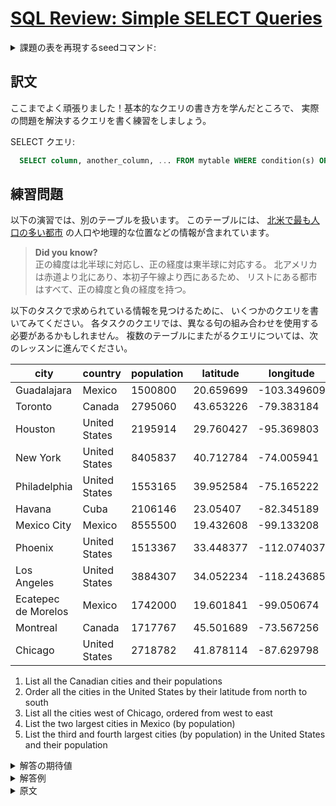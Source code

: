 # [SQL Review: Simple SELECT Queries](https://sqlbolt.com/lesson/select_queries_review)

<details>
  <summary>課題の表を再現するseedコマンド:</summary>

  ```SQL
  DROP TABLE IF EXISTS north_american_cities;

  CREATE TABLE IF NOT EXISTS north_american_cities (
    id          SERIAL       PRIMARY KEY,
    city        VARCHAR(255) NOT NULL,
    country     VARCHAR(100) NOT NULL,
    population  INTEGER      NOT NULL CHECK (population > 0),
    latitude    DECIMAL(9,6) NOT NULL CHECK (latitude BETWEEN -90 AND 90),
    longitude   DECIMAL(9,6) NOT NULL CHECK (longitude BETWEEN -180 AND 180),
    UNIQUE (city, country)
  );

  INSERT INTO north_american_cities (city, country, population, latitude, longitude)
  VALUES
  ('Guadalajara', 'Mexico', 1500800, 20.659699, -103.349609),
  ('Toronto', 'Canada', 2795060, 43.653226, -79.383184),
  ('Houston', 'United States', 2195914, 29.760427, -95.369803),
  ('New York', 'United States', 8405837, 40.712784, -74.005941),
  ('Philadelphia', 'United States', 1553165, 39.952584, -75.165222),
  ('Havana', 'Cuba', 2106146, 23.054070, -82.345189),
  ('Mexico City', 'Mexico', 8555500, 19.432608, -99.133208),
  ('Phoenix', 'United States', 1513367, 33.448377, -112.074037),
  ('Los Angeles', 'United States', 3884307, 34.052234, -118.243685),
  ('Ecatepec de Morelos', 'Mexico', 1742000, 19.601841, -99.050674),
  ('Montreal', 'Canada', 1717767, 45.501689, -73.567256),
  ('Chicago', 'United States', 2718782, 41.878114, -87.629798);
  ```

  または以下を実行:

  ```psql
    \i /home/postgres/dataset/sqlbolt/north_american_cities.sql
  ```
</details>

## 訳文

ここまでよく頑張りました！基本的なクエリの書き方を学んだところで、
実際の問題を解決するクエリを書く練習をしましょう。

SELECT クエリ:

```SQL
  SELECT column, another_column, ... FROM mytable WHERE condition(s) ORDER BY column ASC/DESC LIMIT num_limit OFFSET num_offset；
```

## 練習問題

以下の演習では、別のテーブルを扱います。
このテーブルには、
[北米で最も人口の多い都市](http://en.wikipedia.org/wiki/List_of_North_American_cities_by_population)
の人口や地理的な位置などの情報が含まれています。

>**Did you know?**  
正の緯度は北半球に対応し、正の経度は東半球に対応する。
北アメリカは赤道より北にあり、本初子午線より西にあるため、
リストにある都市はすべて、正の緯度と負の経度を持つ。

以下のタスクで求められている情報を見つけるために、
いくつかのクエリを書いてみてください。
各タスクのクエリでは、異なる句の組み合わせを使用する必要があるかもしれません。
複数のテーブルにまたがるクエリについては、次のレッスンに進んでください。

| city                | country       | population | latitude  | longitude   |
| ------------------- | ------------- | ---------- | --------- | ----------- |
| Guadalajara         | Mexico        | 1500800    | 20.659699 | -103.349609 |
| Toronto             | Canada        | 2795060    | 43.653226 | -79.383184  |
| Houston             | United States | 2195914    | 29.760427 | -95.369803  |
| New York            | United States | 8405837    | 40.712784 | -74.005941  |
| Philadelphia        | United States | 1553165    | 39.952584 | -75.165222  |
| Havana              | Cuba          | 2106146    | 23.05407  | -82.345189  |
| Mexico City         | Mexico        | 8555500    | 19.432608 | -99.133208  |
| Phoenix             | United States | 1513367    | 33.448377 | -112.074037 |
| Los Angeles         | United States | 3884307    | 34.052234 | -118.243685 |
| Ecatepec de Morelos | Mexico        | 1742000    | 19.601841 | -99.050674  |
| Montreal            | Canada        | 1717767    | 45.501689 | -73.567256  |
| Chicago             | United States | 2718782    | 41.878114 | -87.629798  |

1. List all the Canadian cities and their populations
2. Order all the cities in the United States by their latitude from north to south
3. List all the cities west of Chicago, ordered from west to east
4. List the two largest cities in Mexico (by population)
5. List the third and fourth largest cities (by population) in the United States and their population

<details>
  <summary>解答の期待値</summary>

  1. 
  2. 
  3. 
  4. 
  5. 
  ```psql
  ```
  ```psql
  ```
  ```psql
  ```
  ```psql
  ```
  ```psql
  ```
</details>

<details>
  <summary>解答例</summary>

  1. 
  2. 
  3. 
  4. 
  5. 
  ```psql
  ```
  ```psql
  ```
  ```psql
  ```
  ```psql
  ```
  ```psql
  ```
</details>

<details>
  <summary>原文</summary>

  You've done a good job getting to this point! Now that you've gotten a taste of how to write a basic query, you need to practice writing queries that solve actual problems.

  SELECT query

  ```SQL
    SELECT column, another_column, … FROM mytable WHERE condition(s) ORDER BY column ASC/DESC LIMIT num_limit OFFSET num_offset;
  ```

  ## Exercise

  In the exercise below, you will be working with a different table. This table instead contains information about a few of [the most populous cities of North America](http://en.wikipedia.org/wiki/List_of_North_American_cities_by_population) including their population and geo-spatial location in the world.

  >**Did you know?**  
  Positive latitudes correspond to the northern hemisphere, and positive longitudes correspond to the eastern hemisphere. Since North America is north of the equator and west of the prime meridian, all of the cities in the list have positive latitudes and negative longitudes.

  Try and write some queries to find the information requested in the tasks below. You may have to use a different combination of clauses in your query for each task. Once you're done, continue onto the next lesson to learn about queries that span multiple tables.
</details>
